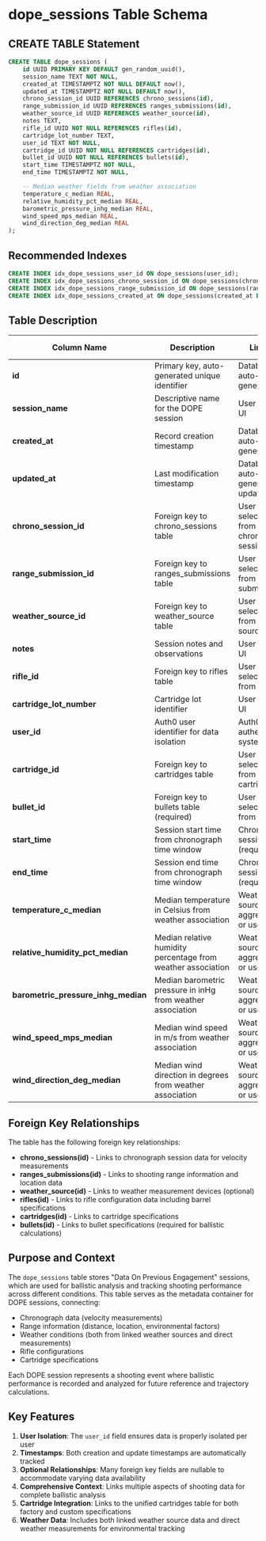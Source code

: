 # dope_sessions Table Schema

## CREATE TABLE Statement

```sql
CREATE TABLE dope_sessions (
    id UUID PRIMARY KEY DEFAULT gen_random_uuid(),
    session_name TEXT NOT NULL,
    created_at TIMESTAMPTZ NOT NULL DEFAULT now(),
    updated_at TIMESTAMPTZ NOT NULL DEFAULT now(),
    chrono_session_id UUID REFERENCES chrono_sessions(id),
    range_submission_id UUID REFERENCES ranges_submissions(id),
    weather_source_id UUID REFERENCES weather_source(id),
    notes TEXT,
    rifle_id UUID NOT NULL REFERENCES rifles(id),
    cartridge_lot_number TEXT,
    user_id TEXT NOT NULL,
    cartridge_id UUID NOT NULL REFERENCES cartridges(id),
    bullet_id UUID NOT NULL REFERENCES bullets(id),
    start_time TIMESTAMPTZ NOT NULL,
    end_time TIMESTAMPTZ NOT NULL,

    -- Median weather fields from weather association
    temperature_c_median REAL,
    relative_humidity_pct_median REAL,
    barometric_pressure_inhg_median REAL,
    wind_speed_mps_median REAL,
    wind_direction_deg_median REAL
);
```

## Recommended Indexes

```sql
CREATE INDEX idx_dope_sessions_user_id ON dope_sessions(user_id);
CREATE INDEX idx_dope_sessions_chrono_session_id ON dope_sessions(chrono_session_id);
CREATE INDEX idx_dope_sessions_range_submission_id ON dope_sessions(range_submission_id);
CREATE INDEX idx_dope_sessions_created_at ON dope_sessions(created_at DESC);
```

## Table Description

| Column Name                         | Description                                                  | Lineage                                    | Data Type                | Nullable | Default           |
|-------------------------------------|--------------------------------------------------------------|--------------------------------------------|--------------------------|----------|-------------------|
| **id**                              | Primary key, auto-generated unique identifier                | Database auto-generated                    | uuid                     | NO       | gen_random_uuid() |
| **session_name**                    | Descriptive name for the DOPE session                        | User input via UI                          | text                     | NO       | -                 |
| **created_at**                      | Record creation timestamp                                    | Database auto-generated                    | timestamp with time zone | NO       | now()             |
| **updated_at**                      | Last modification timestamp                                  | Database auto-generated on updates         | timestamp with time zone | NO       | now()             |
| **chrono_session_id**               | Foreign key to chrono_sessions table                         | User selection from chronograph sessions   | uuid                     | YES      | -                 |
| **range_submission_id**             | Foreign key to ranges_submissions table                      | User selection from range submissions      | uuid                     | YES      | -                 |
| **weather_source_id**               | Foreign key to weather_source table                          | User selection from weather sources        | uuid                     | YES      | -                 |
| **notes**                           | Session notes and observations                               | User input via UI                          | text                     | YES      | -                 |
| **rifle_id**                        | Foreign key to rifles table                                  | User selection from rifles                 | uuid                     | NO       | -                 |
| **cartridge_lot_number**            | Cartridge lot identifier                                     | User input via UI                          | text                     | YES      | -                 |
| **user_id**                         | Auth0 user identifier for data isolation                     | Auth0 authentication system                | text                     | NO       | -                 |
| **cartridge_id**                    | Foreign key to cartridges table                              | User selection from cartridges             | uuid                     | NO       | -                 |
| **bullet_id**                       | Foreign key to bullets table (required)                      | User selection from bullets                | uuid                     | NO       | -                 |
| **start_time**                      | Session start time from chronograph time window              | Chronograph session data (required)        | timestamp with time zone | NO       | -                 |
| **end_time**                        | Session end time from chronograph time window                | Chronograph session data (required)        | timestamp with time zone | NO       | -                 |
| **temperature_c_median**            | Median temperature in Celsius from weather association       | Weather source aggregation or user input   | real                     | YES      | -                 |
| **relative_humidity_pct_median**    | Median relative humidity percentage from weather association | Weather source aggregation or user input   | real                     | YES      | -                 |
| **barometric_pressure_inhg_median** | Median barometric pressure in inHg from weather association  | Weather source aggregation or user input   | real                     | YES      | -                 |
| **wind_speed_mps_median**           | Median wind speed in m/s from weather association            | Weather source aggregation or user input   | real                     | YES      | -                 |
| **wind_direction_deg_median**       | Median wind direction in degrees from weather association    | Weather source aggregation or user input   | real                     | YES      | -                 |

## Foreign Key Relationships

The table has the following foreign key relationships:

- **chrono_sessions(id)** - Links to chronograph session data for velocity measurements
- **ranges_submissions(id)** - Links to shooting range information and location data
- **weather_source(id)** - Links to weather measurement devices (optional)
- **rifles(id)** - Links to rifle configuration data including barrel specifications
- **cartridges(id)** - Links to cartridge specifications
- **bullets(id)** - Links to bullet specifications (required for ballistic calculations)

## Purpose and Context

The `dope_sessions` table stores "Data On Previous Engagement" sessions, which are used for ballistic analysis and tracking shooting performance across different conditions. This table serves as the metadata container for DOPE sessions, connecting:

- Chronograph data (velocity measurements)
- Range information (distance, location, environmental factors)
- Weather conditions (both from linked weather sources and direct measurements)
- Rifle configurations
- Cartridge specifications

Each DOPE session represents a shooting event where ballistic performance is recorded and analyzed for future reference and trajectory calculations.

## Key Features

1. **User Isolation**: The `user_id` field ensures data is properly isolated per user
2. **Timestamps**: Both creation and update timestamps are automatically tracked
3. **Optional Relationships**: Many foreign key fields are nullable to accommodate varying data availability
4. **Comprehensive Context**: Links multiple aspects of shooting data for complete ballistic analysis
5. **Cartridge Integration**: Links to the unified cartridges table for both factory and custom specifications
6. **Weather Data**: Includes both linked weather source data and direct weather measurements for environmental tracking